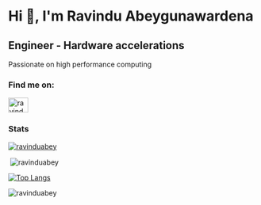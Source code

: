 <h1 align="left">Hi 👋, I'm Ravindu Abeygunawardena</h1>
<h2 align="left"> Engineer - Hardware accelerations </h2>
<div align="left">
<p align="text-align:justify">Passionate on high performance computing</p>
</div>

<h3 align="left">Find me on:</h3>
<p align="left">
<a href="https://linkedin.com/in/ravindu-abeygunawardena" target="blank"><img align="center" src="https://raw.githubusercontent.com/rahuldkjain/github-profile-readme-generator/master/src/images/icons/Social/linked-in-alt.svg" alt="ravindu-abeygunawardena" height="30" width="40" /></a>
</p>
<!-- <p align="left"> <img src="https://komarev.com/ghpvc/?username=ravinduabey&label=Profile%20views&color=0e75b6&style=flat" alt="ravinduabey" /> </p> -->

<h3> Stats </h3>
<p align="left"> <a href="https://github.com/ryo-ma/github-profile-trophy"><img src="https://github-profile-trophy.vercel.app/?username=ravinduabey&title=MultiLanguage,Commits,Repositories,PullRequest,Stars,Followers&theme=onedark" alt="ravinduabey" /></a> </p>

<p align="left">&nbsp;<img align="center" src="https://github-readme-stats.vercel.app/api?username=ravinduabey&show_icons=true&locale=en&theme=github_dark" alt="ravinduabey" /></p>

[![Top Langs](https://github-readme-stats.vercel.app/api/top-langs/?username=ravinduabey&layout=compact&theme=onedark)](https://github.com/anuraghazra/github-readme-stats)

<p align="left"><img align="center" src="https://github-readme-streak-stats.herokuapp.com/?user=ravinduabey&theme=dark" alt="ravinduabey" /></p>



<!-- <h3 align="left">Languages and Tools:</h3>
<p align="center"> <a href="https://www.w3schools.com/cpp/" target="_blank" rel="noreferrer"> <img src="https://raw.githubusercontent.com/devicons/devicon/master/icons/cplusplus/cplusplus-original.svg" alt="cplusplus" width="40" height="40"/> </a> <a href="https://www.w3schools.com/css/" target="_blank" rel="noreferrer"> <img src="https://raw.githubusercontent.com/devicons/devicon/master/icons/css3/css3-original-wordmark.svg" alt="css3" width="40" height="40"/> </a> <a href="https://www.figma.com/" target="_blank" rel="noreferrer"> <img src="https://www.vectorlogo.zone/logos/figma/figma-icon.svg" alt="figma" width="40" height="40"/> </a> <a href="https://git-scm.com/" target="_blank" rel="noreferrer"> <img src="https://www.vectorlogo.zone/logos/git-scm/git-scm-icon.svg" alt="git" width="40" height="40"/> </a> <a href="https://www.w3.org/html/" target="_blank" rel="noreferrer"> <img src="https://raw.githubusercontent.com/devicons/devicon/master/icons/html5/html5-original-wordmark.svg" alt="html5" width="40" height="40"/> </a> <a href="https://www.adobe.com/in/products/illustrator.html" target="_blank" rel="noreferrer"> <img src="https://www.vectorlogo.zone/logos/adobe_illustrator/adobe_illustrator-icon.svg" alt="illustrator" width="40" height="40"/> </a> <a href="https://developer.mozilla.org/en-US/docs/Web/JavaScript" target="_blank" rel="noreferrer"> <img src="https://raw.githubusercontent.com/devicons/devicon/master/icons/javascript/javascript-original.svg" alt="javascript" width="40" height="40"/> </a> <a href="https://www.mathworks.com/" target="_blank" rel="noreferrer"> <img src="https://upload.wikimedia.org/wikipedia/commons/2/21/Matlab_Logo.png" alt="matlab" width="40" height="40"/> </a> <a href="https://pandas.pydata.org/" target="_blank" rel="noreferrer"> <img src="https://raw.githubusercontent.com/devicons/devicon/2ae2a900d2f041da66e950e4d48052658d850630/icons/pandas/pandas-original.svg" alt="pandas" width="40" height="40"/> </a> <a href="https://www.python.org" target="_blank" rel="noreferrer"> <img src="https://raw.githubusercontent.com/devicons/devicon/master/icons/python/python-original.svg" alt="python" width="40" height="40"/> </a> <a href="https://reactjs.org/" target="_blank" rel="noreferrer"> <img src="https://raw.githubusercontent.com/devicons/devicon/master/icons/react/react-original-wordmark.svg" alt="react" width="40" height="40"/> </a> <a href="https://seaborn.pydata.org/" target="_blank" rel="noreferrer"> <img src="https://seaborn.pydata.org/_images/logo-mark-lightbg.svg" alt="seaborn" width="40" height="40"/> </a> <a href="https://www.tensorflow.org" target="_blank" rel="noreferrer"> <img src="https://www.vectorlogo.zone/logos/tensorflow/tensorflow-icon.svg" alt="tensorflow" width="40" height="40"/> </a> <a href="https://www.adobe.com/products/xd.html" target="_blank" rel="noreferrer"> <img src="https://cdn.worldvectorlogo.com/logos/adobe-xd.svg" alt="xd" width="40" height="40"/> </a> </p> -->


<!-- <p><img align="left" src="https://github-readme-stats.vercel.app/api/top-langs?username=ravinduabey&show_icons=true&locale=en&layout=compact" alt="ravinduabey" /></p> -->


